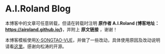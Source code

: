 # A.I.Roland Blog

本博客中的文章可任意转载，但请在转载时注明 **原作者 A.I.Roland (博客地址：https://airoland.github.io/)**，并附上 **原文链接** ，谢谢！

本博客模板使用[X-SONGTAO-VUE](https://github.com/xiangsongtao/X-SONGTAO-VUE)，并做了一些改动，具体使用原因及改动说明请看[这里](https://airoland.github.io/#/article/20170525104121062)。感谢向松涛的开源。
